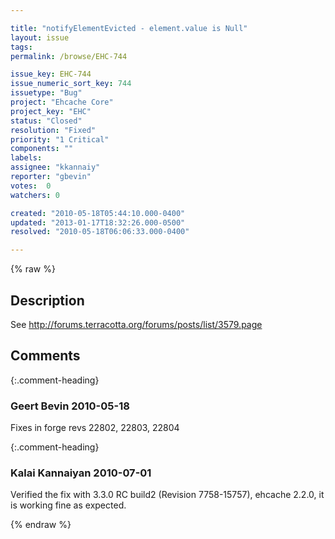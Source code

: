 ```yaml
---

title: "notifyElementEvicted - element.value is Null"
layout: issue
tags: 
permalink: /browse/EHC-744

issue_key: EHC-744
issue_numeric_sort_key: 744
issuetype: "Bug"
project: "Ehcache Core"
project_key: "EHC"
status: "Closed"
resolution: "Fixed"
priority: "1 Critical"
components: ""
labels: 
assignee: "kkannaiy"
reporter: "gbevin"
votes:  0
watchers: 0

created: "2010-05-18T05:44:10.000-0400"
updated: "2013-01-17T18:32:26.000-0500"
resolved: "2010-05-18T06:06:33.000-0400"

---
```




{% raw %}



## Description

<div markdown="1" class="description">

See http://forums.terracotta.org/forums/posts/list/3579.page

</div>

## Comments


{:.comment-heading}
### **Geert Bevin** <span class="date">2010-05-18</span>

<div markdown="1" class="comment">

Fixes in forge revs 22802, 22803, 22804

</div>


{:.comment-heading}
### **Kalai Kannaiyan** <span class="date">2010-07-01</span>

<div markdown="1" class="comment">

Verified the fix with 3.3.0 RC build2 (Revision 7758-15757), ehcache 2.2.0, it is working fine as expected.

</div>



{% endraw %}
